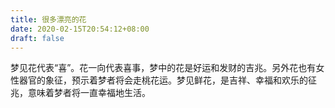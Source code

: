 ```yaml
---
title: 很多漂亮的花
date: 2020-02-15T20:54:12+08:00
draft: false
---
```


梦见花代表“喜”。花一向代表喜事，梦中的花是好运和发财的吉兆。另外花也有女性器官的象征，预示着梦者将会走桃花运。梦见鲜花，是吉祥、幸福和欢乐的征兆，意味着梦者将一直幸福地生活。